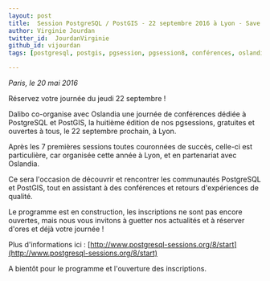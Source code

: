 ```yaml
---
layout: post
title:  Session PostgreSQL / PostGIS - 22 septembre 2016 à Lyon - Save the date !
author: Virginie Jourdan
twitter_id:  JourdanVirginie   
github_id: vijourdan
tags: [postgresql, postgis, pgsession, pgsession8, conférences, oslandia, dalibo, lyon]

---
```

*Paris, le 20 mai 2016*

Réservez votre journée du jeudi 22 septembre !

Dalibo co-organise avec Oslandia une journée de conférences dédiée à PostgreSQL et PostGIS, la huitième édition de nos pgsessions, gratuites et ouvertes à tous, le 22 septembre prochain, à Lyon.


<!--MORE-->


Après les 7 premières sessions toutes couronnées de succès, celle-ci est particulière, car organisée cette année à Lyon, et en partenariat avec Oslandia.

Ce sera l'occasion de découvrir et rencontrer les communautés PostgreSQL et PostGIS, tout en assistant à des conférences et retours d'expériences de qualité.

Le programme est en construction, les inscriptions ne sont pas encore ouvertes, mais nous vous invitons à guetter nos actualités et à réserver d'ores et déjà votre journée !

Plus d'informations ici : [http://www.postgresql-sessions.org/8/start](http://www.postgresql-sessions.org/8/start)

A bientôt pour le programme et l'ouverture des inscriptions.
